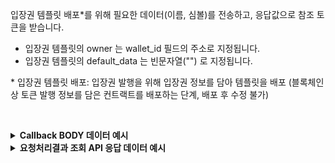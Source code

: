 입장권 템플릿 배포*를 위해 필요한 데이터(이름, 심볼)를 전송하고, 응답값으로 참조 토큰을 받습니다. 

- 입장권 템플릿의 owner 는 wallet_id 필드의 주소로 지정됩니다.
- 입장권 템플릿의 default_data 는 빈문자열("") 로 지정됩니다.

\* 입장권 템플릿 배포: 입장권 발행을 위해 입장권 정보를 담아 템플릿을 배포 (블록체인 상 토큰 발행 정보를 담은 컨트랙트를 배포하는 단계, 배포 후 수정 불가)
<p><br/></p>

<details>
  <summary><b>Callback BODY 데이터 예시</b></summary>

  ```plaintext
  # contract_id 필드는 배포된 NFT 컨트랙트의 식별자이며 컨트랙트를 사용하는 API에서 필요합니다. 
  {
    "request_id": "e63623c7-3082-4d1b-9756-6bfdd23bb325"
    "status": "COMPLETE",
    "results": {
      "contract": {
        "symbol": "YYFT",
        "network_chain_id": 12,
        "contract_id": "4f805512-e56d-41fe-b107-8929d5835f36",
        "name": "YYFT",
        "ids": [],
        "owner_address": "0x1214Ae02C495E96Fd102705FA3c00721fbD52BC9",
        "contract_address": "0xe62dcfefa9ec4304d1307b125725116ba9d06787",
        "is_burnable": true
      },
      "transaction_hash": "0x383d3b710c9ef94f25471f54db488e0687275f9abae75e3079b5179533ef86d3",
      "transaction_gas_used": 2210130,
      "requested_at": "2024-07-16T23:49:43+09:00",
      "finished_at": "2024-07-17T08:49:48+09:00"
    }
  }
  ```
</details>

<details>
  <summary><b>요청처리결과 조회 API 응답 데이터 예시</b></summary>

  ```plaintext
  # contract_id 필드는 배포된 NFT 컨트랙트의 식별자이며 컨트랙트를 사용하는 API에서 필요합니다. 
  {
      "code": "20000",
      "message": "SUCCESS",
      "request_id": "e63623c7-3082-4d1b-9756-6bfdd23bb325",
      "status": "COMPLETE",
      "results": {
          "contract": {
              "symbol": "YYFT",
              "network_chain_id": 12,
              "contract_id": "4f805512-e56d-41fe-b107-8929d5835f36",
              "name": "YYFT",
              "ids": [],
              "owner_address": "0x1214Ae02C495E96Fd102705FA3c00721fbD52BC9",
              "contract_address": "0xe62dcfefa9ec4304d1307b125725116ba9d06787",
              "is_burnable": true
          },
          "transaction_hash": "0x383d3b710c9ef94f25471f54db488e0687275f9abae75e3079b5179533ef86d3",
          "transaction_gas_used": 2210130,
          "requested_at": "2024-07-16T23:49:43+09:00",
          "finished_at": "2024-07-17T08:49:48+09:00"
      }
  }
  ```
</details>